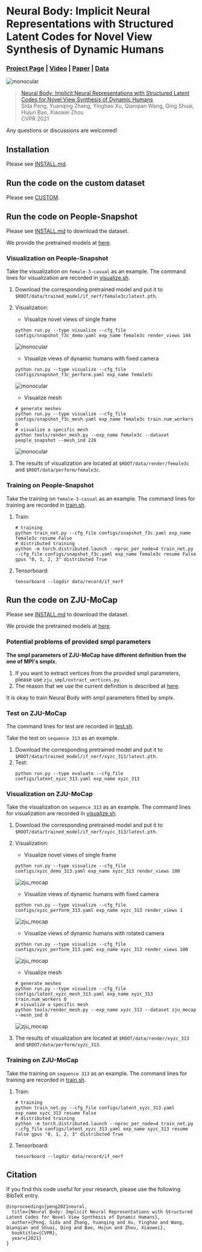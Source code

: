 # Neural Body: Implicit Neural Representations with Structured Latent Codes for Novel View Synthesis of Dynamic Humans
### [Project Page](https://zju3dv.github.io/neuralbody) | [Video](https://www.youtube.com/watch?v=BPCAMeBCE-8) | [Paper](https://arxiv.org/pdf/2012.15838.pdf) | [Data](https://zjueducn-my.sharepoint.com/:f:/g/personal/pengsida_zju_edu_cn/Eo9zn4x_xcZKmYHZNjzel7gBdWf_d4m-pISHhPWB-GZBYw?e=Hf4mz7)

![monocular](https://zju3dv.github.io/neuralbody/images/monocular.gif)

> [Neural Body: Implicit Neural Representations with Structured Latent Codes for Novel View Synthesis of Dynamic Humans](https://arxiv.org/pdf/2012.15838.pdf)  
> Sida Peng, Yuanqing Zhang, Yinghao Xu, Qianqian Wang, Qing Shuai, Hujun Bao, Xiaowei Zhou  
> CVPR 2021

Any questions or discussions are welcomed!

## Installation

Please see [INSTALL.md](INSTALL.md).

## Run the code on the custom dataset

Please see [CUSTOM](tools/custom).

## Run the code on People-Snapshot

Please see [INSTALL.md](INSTALL.md) to download the dataset.

We provide the pretrained models at [here](https://zjueducn-my.sharepoint.com/:f:/g/personal/pengsida_zju_edu_cn/Enn43YWDHwBEg-XBqnetFYcBLr3cItZ0qUFU-oKUpDHKXw?e=FObjE9).

### Visualization on People-Snapshot

Take the visualization on `female-3-casual` as an example. The command lines for visualization are recorded in [visualize.sh](visualize.sh).

1. Download the corresponding pretrained model and put it to `$ROOT/data/trained_model/if_nerf/female3c/latest.pth`.
2. Visualization:
    * Visualize novel views of single frame
    ```
    python run.py --type visualize --cfg_file configs/snapshot_f3c_demo.yaml exp_name female3c render_views 144
    ```

    ![monocular](https://zju3dv.github.io/neuralbody/images/monocular_render.gif)

    * Visualize views of dynamic humans with fixed camera
    ```
    python run.py --type visualize --cfg_file configs/snapshot_f3c_perform.yaml exp_name female3c
    ```

    ![monocular](https://zju3dv.github.io/neuralbody/images/monocular_perform.gif)

    * Visualize mesh
    ```
    # generate meshes
    python run.py --type visualize --cfg_file configs/snapshot_f3c_mesh.yaml exp_name female3c train.num_workers 0
    # visualize a specific mesh
    python tools/render_mesh.py --exp_name female3c --dataset people_snapshot --mesh_ind 226
    ```

    ![monocular](https://zju3dv.github.io/neuralbody/images/monocular_mesh.gif)

3. The results of visualization are located at `$ROOT/data/render/female3c` and `$ROOT/data/perform/female3c`.

### Training on People-Snapshot

Take the training on `female-3-casual` as an example. The command lines for training are recorded in [train.sh](train.sh).

1. Train:
    ```
    # training
    python train_net.py --cfg_file configs/snapshot_f3c.yaml exp_name female3c resume False
    # distributed training
    python -m torch.distributed.launch --nproc_per_node=4 train_net.py --cfg_file configs/snapshot_f3c.yaml exp_name female3c resume False gpus "0, 1, 2, 3" distributed True
    ```
2. Tensorboard:
    ```
    tensorboard --logdir data/record/if_nerf
    ```

## Run the code on ZJU-MoCap

Please see [INSTALL.md](INSTALL.md) to download the dataset.

We provide the pretrained models at [here](https://zjueducn-my.sharepoint.com/:f:/g/personal/pengsida_zju_edu_cn/Enn43YWDHwBEg-XBqnetFYcBLr3cItZ0qUFU-oKUpDHKXw?e=FObjE9).

### Potential problems of provided smpl parameters

**The smpl parameters of ZJU-MoCap have different definition from the one of MPI's smplx.**
1. If you want to extract vertices from the provided smpl parameters, please use `zju_smpl/extract_vertices.py`.
2. The reason that we use the current definition is described at [here](https://github.com/zju3dv/EasyMocap/blob/master/doc/02_output.md#attention-for-smplsmpl-x-users).

It is okay to train Neural Body with smpl parameters fitted by smplx.

### Test on ZJU-MoCap

The command lines for test are recorded in [test.sh](test.sh).

Take the test on `sequence 313` as an example.

1. Download the corresponding pretrained model and put it to `$ROOT/data/trained_model/if_nerf/xyzc_313/latest.pth`.
2. Test:
    ```
    python run.py --type evaluate --cfg_file configs/latent_xyzc_313.yaml exp_name xyzc_313
    ```

### Visualization on ZJU-MoCap

Take the visualization on `sequence 313` as an example. The command lines for visualization are recorded in [visualize.sh](visualize.sh).

1. Download the corresponding pretrained model and put it to `$ROOT/data/trained_model/if_nerf/xyzc_313/latest.pth`.
2. Visualization:
    * Visualize novel views of single frame
    ```
    python run.py --type visualize --cfg_file configs/xyzc_demo_313.yaml exp_name xyzc_313 render_views 100
    ```
    ![zju_mocap](https://zju3dv.github.io/neuralbody/images/zju_mocap_render_313.gif)

    * Visualize views of dynamic humans with fixed camera
    ```
    python run.py --type visualize --cfg_file configs/xyzc_perform_313.yaml exp_name xyzc_313 render_views 1
    ```
    ![zju_mocap](https://zju3dv.github.io/neuralbody/images/zju_mocap_perform_fixed_313.gif)

    * Visualize views of dynamic humans with rotated camera
    ```
    python run.py --type visualize --cfg_file configs/xyzc_perform_313.yaml exp_name xyzc_313 render_views 100
    ```
    ![zju_mocap](https://zju3dv.github.io/neuralbody/images/zju_mocap_perform_313.gif)

    * Visualize mesh
    ```
    # generate meshes
    python run.py --type visualize --cfg_file configs/latent_xyzc_mesh_313.yaml exp_name xyzc_313 train.num_workers 0
    # visualize a specific mesh
    python tools/render_mesh.py --exp_name xyzc_313 --dataset zju_mocap --mesh_ind 0
    ```
    ![zju_mocap](https://zju3dv.github.io/neuralbody/images/zju_mocap_mesh.gif)

3. The results of visualization are located at `$ROOT/data/render/xyzc_313` and `$ROOT/data/perform/xyzc_313`.

### Training on ZJU-MoCap

Take the training on `sequence 313` as an example. The command lines for training are recorded in [train.sh](train.sh).

1. Train:
    ```
    # training
    python train_net.py --cfg_file configs/latent_xyzc_313.yaml exp_name xyzc_313 resume False
    # distributed training
    python -m torch.distributed.launch --nproc_per_node=4 train_net.py --cfg_file configs/latent_xyzc_313.yaml exp_name xyzc_313 resume False gpus "0, 1, 2, 3" distributed True
    ```
2. Tensorboard:
    ```
    tensorboard --logdir data/record/if_nerf
    ```

## Citation

If you find this code useful for your research, please use the following BibTeX entry.

```
@inproceedings{peng2021neural,
  title={Neural Body: Implicit Neural Representations with Structured Latent Codes for Novel View Synthesis of Dynamic Humans},
  author={Peng, Sida and Zhang, Yuanqing and Xu, Yinghao and Wang, Qianqian and Shuai, Qing and Bao, Hujun and Zhou, Xiaowei},
  booktitle={CVPR},
  year={2021}
}
```
